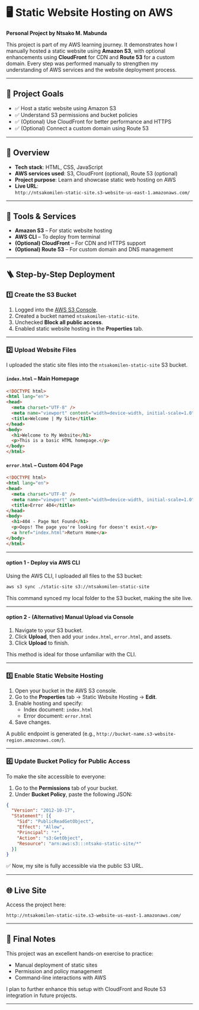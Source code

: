 # 🖥️ Static Website Hosting on AWS  
**Personal Project by Ntsako M. Mabunda**

This project is part of my AWS learning journey. It demonstrates how I manually hosted a static website using **Amazon S3**, with optional enhancements using **CloudFront** for CDN and **Route 53** for a custom domain. Every step was performed manually to strengthen my understanding of AWS services and the website deployment process.

---

## 📌 Project Goals

- ✅ Host a static website using Amazon S3
- ✅ Understand S3 permissions and bucket policies
- ✅ (Optional) Use CloudFront for better performance and HTTPS
- ✅ (Optional) Connect a custom domain using Route 53

---

## 🧾 Overview

- **Tech stack**: HTML, CSS, JavaScript  
- **AWS services used**: S3, CloudFront (optional), Route 53 (optional)  
- **Project purpose**: Learn and showcase static web hosting on AWS  
- **Live URL**:  
  `http://ntsakomilen-static-site.s3-website-us-east-1.amazonaws.com/`

---

## 🔧 Tools & Services

- **Amazon S3** – For static website hosting  
- **AWS CLI** – To deploy from terminal  
- **(Optional) CloudFront** – For CDN and HTTPS support  
- **(Optional) Route 53** – For custom domain and DNS management  

---

## 🪜 Step-by-Step Deployment

### 1️⃣ Create the S3 Bucket

1. Logged into the [AWS S3 Console](https://s3.console.aws.amazon.com/s3/).
2. Created a bucket named `ntsakomilen-static-site`.
3. Unchecked **Block all public access**.
4. Enabled static website hosting in the **Properties** tab.

---

### 2️⃣ Upload Website Files

I uploaded the static site files into the `ntsakomilen-static-site` S3 bucket.

#### `index.html` – Main Homepage

```html
<!DOCTYPE html>
<html lang="en">
<head>
  <meta charset="UTF-8" />
  <meta name="viewport" content="width=device-width, initial-scale=1.0" />
  <title>Welcome | My Site</title>
</head>
<body>
  <h1>Welcome to My Website</h1>
  <p>This is a basic HTML homepage.</p>
</body>
</html>
```

#### `error.html` – Custom 404 Page

```html
<!DOCTYPE html>
<html lang="en">
<head>
  <meta charset="UTF-8" />
  <meta name="viewport" content="width=device-width, initial-scale=1.0" />
  <title>Error 404</title>
</head>
<body>
  <h1>404 - Page Not Found</h1>
  <p>Oops! The page you're looking for doesn't exist.</p>
  <a href="index.html">Return Home</a>
</body>
</html>
```

---

#### option 1 - Deploy via AWS CLI

Using the AWS CLI, I uploaded all files to the S3 bucket:

```bash
aws s3 sync ./static-site s3://ntsakomilen-static-site
```

This command synced my local folder to the S3 bucket, making the site live.

---

#### option 2 - (Alternative) Manual Upload via Console

1. Navigate to your S3 bucket.
2. Click **Upload**, then add your `index.html`, `error.html`, and assets.
3. Click **Upload** to finish.

This method is ideal for those unfamiliar with the CLI.

---

### 5️⃣ Enable Static Website Hosting

1. Open your bucket in the AWS S3 console.
2. Go to the **Properties** tab → Static Website Hosting → **Edit**.
3. Enable hosting and specify:
   - Index document: `index.html`
   - Error document: `error.html`
4. Save changes.

A public endpoint is generated (e.g., `http://bucket-name.s3-website-region.amazonaws.com/`).

---

### 6️⃣ Update Bucket Policy for Public Access

To make the site accessible to everyone:

1. Go to the **Permissions** tab of your bucket.
2. Under **Bucket Policy**, paste the following JSON:

```json
{
  "Version": "2012-10-17",
  "Statement": [{
    "Sid": "PublicReadGetObject",
    "Effect": "Allow",
    "Principal": "*",
    "Action": "s3:GetObject",
    "Resource": "arn:aws:s3:::ntsako-static-site/*"
  }]
}
```

✅ Now, my site is fully accessible via the public S3 URL.

---

## 🌐 Live Site

Access the project here:

```
http://ntsakomilen-static-site.s3-website-us-east-1.amazonaws.com/
```

---

## 🏁 Final Notes

This project was an excellent hands-on exercise to practice:

- Manual deployment of static sites
- Permission and policy management
- Command-line interactions with AWS

I plan to further enhance this setup with CloudFront and Route 53 integration in future projects.

---
